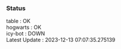 ### Status


table : OK  
hogwarts : OK  
icy-bot : DOWN  
Latest Update : 2023-12-13 07:07:35.275139
